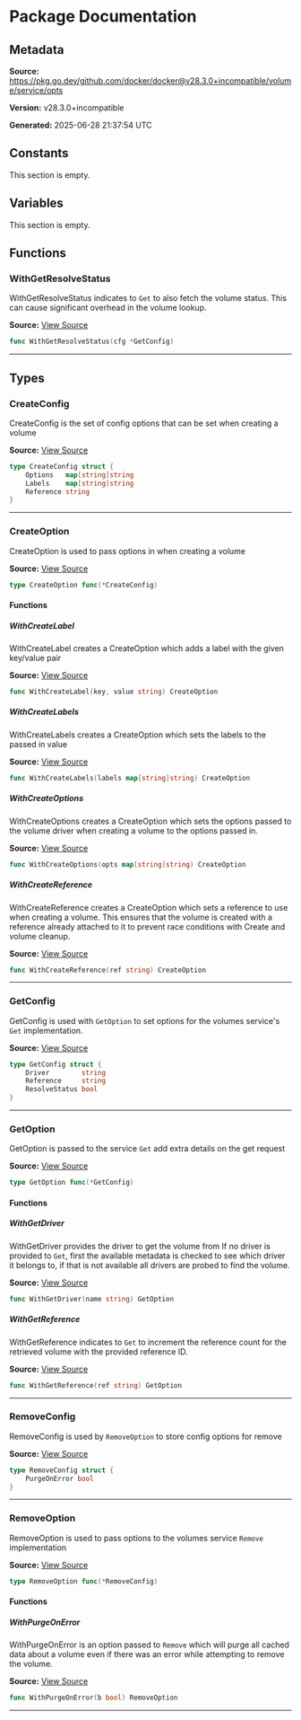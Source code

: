 # Package Documentation

## Metadata

**Source:** https://pkg.go.dev/github.com/docker/docker@v28.3.0+incompatible/volume/service/opts

**Version:** v28.3.0+incompatible

**Generated:** 2025-06-28 21:37:54 UTC

## Constants

This section is empty.

## Variables

This section is empty.

## Functions

### WithGetResolveStatus

WithGetResolveStatus indicates to `Get` to also fetch the volume status.
This can cause significant overhead in the volume lookup.

**Source:** [View Source](https://github.com/docker/docker/blob/v28.3.0/volume/service/opts/opts.go#L80)  

```go
func WithGetResolveStatus(cfg *GetConfig)
```

---

## Types

### CreateConfig

CreateConfig is the set of config options that can be set when creating
a volume

**Source:** [View Source](https://github.com/docker/docker/blob/v28.3.0/volume/service/opts/opts.go#L8)  

```go
type CreateConfig struct {
	Options   map[string]string
	Labels    map[string]string
	Reference string
}
```

---

### CreateOption

CreateOption is used to pass options in when creating a volume

**Source:** [View Source](https://github.com/docker/docker/blob/v28.3.0/volume/service/opts/opts.go#L4)  

```go
type CreateOption func(*CreateConfig)
```

#### Functions

##### WithCreateLabel

WithCreateLabel creates a CreateOption which adds a label with the given key/value pair

**Source:** [View Source](https://github.com/docker/docker/blob/v28.3.0/volume/service/opts/opts.go#L15)  

```go
func WithCreateLabel(key, value string) CreateOption
```

##### WithCreateLabels

WithCreateLabels creates a CreateOption which sets the labels to the
passed in value

**Source:** [View Source](https://github.com/docker/docker/blob/v28.3.0/volume/service/opts/opts.go#L26)  

```go
func WithCreateLabels(labels map[string]string) CreateOption
```

##### WithCreateOptions

WithCreateOptions creates a CreateOption which sets the options passed
to the volume driver when creating a volume to the options passed in.

**Source:** [View Source](https://github.com/docker/docker/blob/v28.3.0/volume/service/opts/opts.go#L34)  

```go
func WithCreateOptions(opts map[string]string) CreateOption
```

##### WithCreateReference

WithCreateReference creates a CreateOption which sets a reference to use
when creating a volume. This ensures that the volume is created with a reference
already attached to it to prevent race conditions with Create and volume cleanup.

**Source:** [View Source](https://github.com/docker/docker/blob/v28.3.0/volume/service/opts/opts.go#L43)  

```go
func WithCreateReference(ref string) CreateOption
```

---

### GetConfig

GetConfig is used with `GetOption` to set options for the volumes service's
`Get` implementation.

**Source:** [View Source](https://github.com/docker/docker/blob/v28.3.0/volume/service/opts/opts.go#L51)  

```go
type GetConfig struct {
	Driver        string
	Reference     string
	ResolveStatus bool
}
```

---

### GetOption

GetOption is passed to the service `Get` add extra details on the get request

**Source:** [View Source](https://github.com/docker/docker/blob/v28.3.0/volume/service/opts/opts.go#L58)  

```go
type GetOption func(*GetConfig)
```

#### Functions

##### WithGetDriver

WithGetDriver provides the driver to get the volume from
If no driver is provided to `Get`, first the available metadata is checked
to see which driver it belongs to, if that is not available all drivers are
probed to find the volume.

**Source:** [View Source](https://github.com/docker/docker/blob/v28.3.0/volume/service/opts/opts.go#L64)  

```go
func WithGetDriver(name string) GetOption
```

##### WithGetReference

WithGetReference indicates to `Get` to increment the reference count for the
retrieved volume with the provided reference ID.

**Source:** [View Source](https://github.com/docker/docker/blob/v28.3.0/volume/service/opts/opts.go#L72)  

```go
func WithGetReference(ref string) GetOption
```

---

### RemoveConfig

RemoveConfig is used by `RemoveOption` to store config options for remove

**Source:** [View Source](https://github.com/docker/docker/blob/v28.3.0/volume/service/opts/opts.go#L85)  

```go
type RemoveConfig struct {
	PurgeOnError bool
}
```

---

### RemoveOption

RemoveOption is used to pass options to the volumes service `Remove` implementation

**Source:** [View Source](https://github.com/docker/docker/blob/v28.3.0/volume/service/opts/opts.go#L90)  

```go
type RemoveOption func(*RemoveConfig)
```

#### Functions

##### WithPurgeOnError

WithPurgeOnError is an option passed to `Remove` which will purge all cached
data about a volume even if there was an error while attempting to remove the
volume.

**Source:** [View Source](https://github.com/docker/docker/blob/v28.3.0/volume/service/opts/opts.go#L95)  

```go
func WithPurgeOnError(b bool) RemoveOption
```

---

